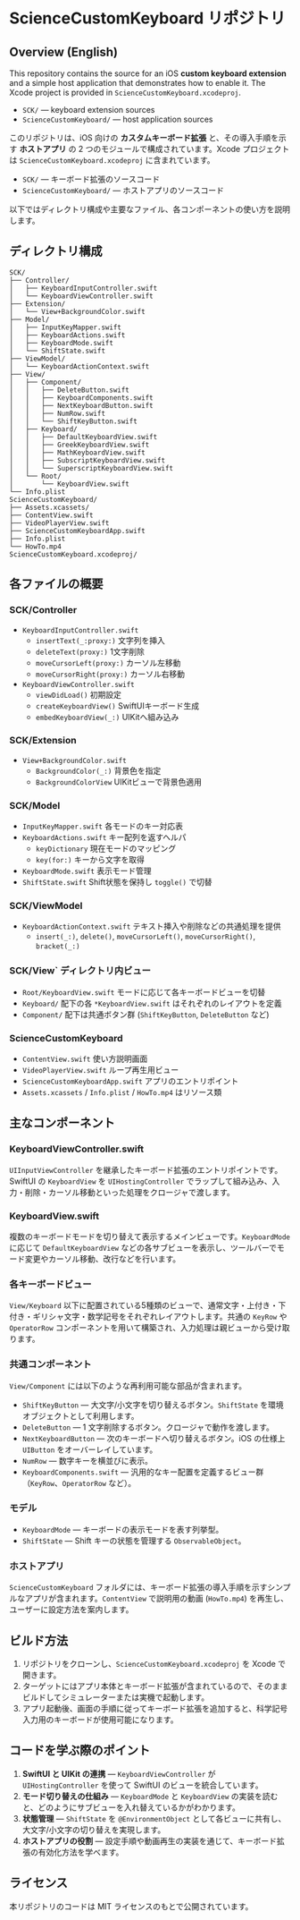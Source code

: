 # ScienceCustomKeyboard リポジトリ

## Overview (English)

This repository contains the source for an iOS **custom keyboard extension** and a
simple host application that demonstrates how to enable it. The Xcode project is
provided in `ScienceCustomKeyboard.xcodeproj`.

* `SCK/` — keyboard extension sources
* `ScienceCustomKeyboard/` — host application sources


このリポジトリは、iOS 向けの **カスタムキーボード拡張** と、その導入手順を示す **ホストアプリ** の 2 つのモジュールで構成されています。Xcode プロジェクトは `ScienceCustomKeyboard.xcodeproj` に含まれています。

- `SCK/` — キーボード拡張のソースコード
- `ScienceCustomKeyboard/` — ホストアプリのソースコード


以下ではディレクトリ構成や主要なファイル、各コンポーネントの使い方を説明します。

## ディレクトリ構成

```
SCK/
├── Controller/
│   ├── KeyboardInputController.swift
│   └── KeyboardViewController.swift
├── Extension/
│   └── View+BackgroundColor.swift
├── Model/
│   ├── InputKeyMapper.swift
│   ├── KeyboardActions.swift
│   ├── KeyboardMode.swift
│   └── ShiftState.swift
├── ViewModel/
│   └── KeyboardActionContext.swift
├── View/
│   ├── Component/
│   │   ├── DeleteButton.swift
│   │   ├── KeyboardComponents.swift
│   │   ├── NextKeyboardButton.swift
│   │   ├── NumRow.swift
│   │   └── ShiftKeyButton.swift
│   ├── Keyboard/
│   │   ├── DefaultKeyboardView.swift
│   │   ├── GreekKeyboardView.swift
│   │   ├── MathKeyboardView.swift
│   │   ├── SubscriptKeyboardView.swift
│   │   └── SuperscriptKeyboardView.swift
│   └── Root/
│       └── KeyboardView.swift
└── Info.plist
ScienceCustomKeyboard/
├── Assets.xcassets/
├── ContentView.swift
├── VideoPlayerView.swift
├── ScienceCustomKeyboardApp.swift
├── Info.plist
└── HowTo.mp4
ScienceCustomKeyboard.xcodeproj/

```
## 各ファイルの概要

### SCK/Controller
- `KeyboardInputController.swift`
  - `insertText(_:proxy:)` 文字列を挿入
  - `deleteText(proxy:)` 1文字削除
  - `moveCursorLeft(proxy:)` カーソル左移動
  - `moveCursorRight(proxy:)` カーソル右移動
- `KeyboardViewController.swift`
  - `viewDidLoad()` 初期設定
  - `createKeyboardView()` SwiftUIキーボード生成
  - `embedKeyboardView(_:)` UIKitへ組み込み

### SCK/Extension
- `View+BackgroundColor.swift`
  - `BackgroundColor(_:)` 背景色を指定
  - `BackgroundColorView` UIKitビューで背景色適用

### SCK/Model
- `InputKeyMapper.swift` 各モードのキー対応表
- `KeyboardActions.swift` キー配列を返すヘルパ
  - `keyDictionary` 現在モードのマッピング
  - `key(for:)` キーから文字を取得
- `KeyboardMode.swift` 表示モード管理
- `ShiftState.swift` Shift状態を保持し `toggle()` で切替

### SCK/ViewModel
- `KeyboardActionContext.swift` テキスト挿入や削除などの共通処理を提供
  - `insert(_:)`, `delete()`, `moveCursorLeft()`, `moveCursorRight()`, `bracket(_:)`

### SCK/View` ディレクトリ内ビュー
- `Root/KeyboardView.swift` モードに応じて各キーボードビューを切替
- `Keyboard/` 配下の各 `*KeyboardView.swift` はそれぞれのレイアウトを定義
- `Component/` 配下は共通ボタン群 (`ShiftKeyButton`, `DeleteButton` など)

### ScienceCustomKeyboard
- `ContentView.swift` 使い方説明画面
- `VideoPlayerView.swift` ループ再生用ビュー
- `ScienceCustomKeyboardApp.swift` アプリのエントリポイント
- `Assets.xcassets` / `Info.plist` / `HowTo.mp4` はリソース類


## 主なコンポーネント
### KeyboardViewController.swift
`UIInputViewController` を継承したキーボード拡張のエントリポイントです。SwiftUI の `KeyboardView` を `UIHostingController` でラップして組み込み、入力・削除・カーソル移動といった処理をクロージャで渡します。

### KeyboardView.swift
複数のキーボードモードを切り替えて表示するメインビューです。`KeyboardMode` に応じて `DefaultKeyboardView` などの各サブビューを表示し、ツールバーでモード変更やカーソル移動、改行などを行います。

### 各キーボードビュー
`View/Keyboard` 以下に配置されている5種類のビューで、通常文字・上付き・下付き・ギリシャ文字・数学記号をそれぞれレイアウトします。共通の `KeyRow` や `OperatorRow` コンポーネントを用いて構築され、入力処理は親ビューから受け取ります。

### 共通コンポーネント
`View/Component` には以下のような再利用可能な部品が含まれます。
- `ShiftKeyButton` — 大文字/小文字を切り替えるボタン。`ShiftState` を環境オブジェクトとして利用します。
- `DeleteButton` — 1 文字削除するボタン。クロージャで動作を渡します。
- `NextKeyboardButton` — 次のキーボードへ切り替えるボタン。iOS の仕様上 `UIButton` をオーバーレイしています。
- `NumRow` — 数字キーを横並びに表示。
- `KeyboardComponents.swift` — 汎用的なキー配置を定義するビュー群（`KeyRow`、`OperatorRow` など）。

### モデル
- `KeyboardMode` — キーボードの表示モードを表す列挙型。
- `ShiftState` — Shift キーの状態を管理する `ObservableObject`。

### ホストアプリ
`ScienceCustomKeyboard` フォルダには、キーボード拡張の導入手順を示すシンプルなアプリが含まれます。`ContentView` で説明用の動画 (`HowTo.mp4`) を再生し、ユーザーに設定方法を案内します。

## ビルド方法
1. リポジトリをクローンし、`ScienceCustomKeyboard.xcodeproj` を Xcode で開きます。
2. ターゲットにはアプリ本体とキーボード拡張が含まれているので、そのままビルドしてシミュレーターまたは実機で起動します。
3. アプリ起動後、画面の手順に従ってキーボード拡張を追加すると、科学記号入力用のキーボードが使用可能になります。

## コードを学ぶ際のポイント
1. **SwiftUI と UIKit の連携** — `KeyboardViewController` が `UIHostingController` を使って SwiftUI のビューを統合しています。
2. **モード切り替えの仕組み** — `KeyboardMode` と `KeyboardView` の実装を読むと、どのようにサブビューを入れ替えているかがわかります。
3. **状態管理** — `ShiftState` を `@EnvironmentObject` として各ビューに共有し、大文字/小文字の切り替えを実現します。
4. **ホストアプリの役割** — 設定手順や動画再生の実装を通じて、キーボード拡張の有効化方法を学べます。

## ライセンス
本リポジトリのコードは MIT ライセンスのもとで公開されています。
